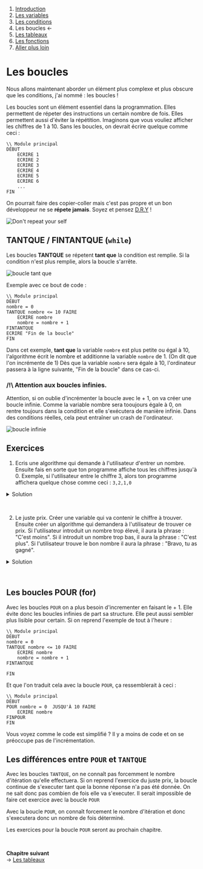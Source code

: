 1. [Introduction](../README.md)
1. [Les variables](./variables.md)
1. [Les conditions](./conditions.md)
1. Les boucles ←
1. [Les tableaux](./array.md)
1. [Les fonctions](./function.md)
1. [Aller plus loin](./allerplusloin.md)


# Les boucles 

Nous allons maintenant aborder un élément plus complexe et  plus obscure que les conditions, j'ai nommé : les boucles !

Les boucles sont un élément essentiel dans la programmation. Elles permettent de répeter des instructions un certain nombre de fois. Elles permettent aussi d'éviter la répétition. Imaginons que vous vouliez afficher les chiffres de 1 à 10. Sans les boucles, on devrait écrire quelque comme ceci : 


````
\\ Module principal
DÉBUT
    ECRIRE 1
    ECRIRE 2
    ECRIRE 3
    ECRIRE 4
    ECRIRE 5
    ECRIRE 6
    ...
FIN
````
On pourrait faire des copier-coller mais c'est pas propre et un bon développeur ne se **répete jamais**. Soyez et pensez [D.R.Y](https://fr.wikipedia.org/wiki/Ne_vous_r%C3%A9p%C3%A9tez_pas) !

![Don't repeat your self](https://jenwlee.files.wordpress.com/2016/11/bart.jpg)

## TANTQUE / FINTANTQUE (``while``)
Les boucles **TANTQUE** se répetent **tant que** la condition est remplie. Si la condition n'est plus remplie, alors la boucle s'arrête. 

![boucle tant que ](https://upload.wikimedia.org/wikipedia/commons/thumb/5/51/Cf-while-fr.svg/145px-Cf-while-fr.svg.png)

Exemple avec ce bout de code :

````
\\ Module principal
DÉBUT
nombre = 0
TANTQUE nombre <= 10 FAIRE
    ECRIRE nombre
    nombre = nombre + 1
FINTANTQUE
ECRIRE "Fin de la boucle"
FIN
````
Dans cet exemple, **tant que** la variable ``nombre`` est plus petite ou égal à 10, l'algorithme écrit le nombre et additionne la variable ``nombre`` de 1. (On dit que l'on incrémente de 1) Dès que la variable ``nombre`` sera égale à 10, l'ordinateur passera à la ligne suivante, "Fin de la boucle" dans ce cas-ci.
 
### /!\ Attention aux boucles infinies.

Attention, si on oublie d'incrémenter la boucle avec le + 1, on va créer une boucle infinie. Comme la variable nombre sera tooujours égale à 0, on rentre toujours dans la condition et elle s'exécutera de manière infinie. Dans des conditions réelles, cela peut entraîner un crash de l'ordinateur. 

![boucle infinie](https://ljdchost.com/flK1FbB.gif)


## Exercices
1. Ecris une algorithme qui demande à l'utilisateur d'entrer un nombre. Ensuite fais en sorte que ton programme affiche tous les chiffres jusqu'à 0. 
Exemple, si l'utilisateur entre le chiffre 3, alors ton programme affichera quelque chose comme ceci : ``3,2,1,0``

<details>
    <summary>Solution</summary>

````
\\ Module principal
DÉBUT
ECRIRE "Entrez un nombre"
LIRE nombre
TANTQUE nombre >= 0 FAIRE
    ECRIRE nombre
    nombre = nombre - 1
FINTANTQUE
FIN
````
</details>    

&nbsp; 

2. Le juste prix. Créer une variable qui va contenir le chiffre à trouver. Ensuite créer un algorithme qui demandera à l'utilisateur de trouver ce prix. Si l'utilisateur introduit un nombre trop élevé, il aura la phrase : "C'est moins". Si il introduit un nombre trop bas, il aura la phrase : "C'est plus". Si l'utilisateur trouve le bon nombre il aura la phrase : "Bravo, tu as gagné".

<details>
    <summary>Solution</summary>

````
\\ Module principal
DÉBUT

FIN
````
</details>    

&nbsp;


## Les boucles POUR (for)
Avec les boucles ``POUR`` on a plus besoin d'incrementer en faisant le + 1. Elle évite donc les boucles infinies de part sa structure. Elle peut aussi sembler plus lisible pour certain. Si on reprend l'exemple de tout à l'heure : 

````
\\ Module principal
DÉBUT
nombre = 0
TANTQUE nombre <= 10 FAIRE
    ECRIRE nombre
    nombre = nombre + 1
FINTANTQUE

FIN
````

Et que l'on traduit cela avec la boucle ``POUR``, ça ressemblerait à ceci : 

````
\\ Module principal
DÉBUT
POUR nombre = 0  JUSQU'À 10 FAIRE
    ECRIRE nombre
FINPOUR 
FIN 
```` 

Vous voyez comme le code est simplifié ? Il y a moins de code et on se préoccupe pas de l'incrémentation. 

## Les différences entre ``POUR`` et ``TANTQUE``

Avec les boucles ``TANTQUE``, on ne connaît pas forcemment le nombre d'itération qu'elle effectuera. Si on reprend l'exercice du juste prix, la boucle continue de s'executer tant que la bonne  réponse n'a pas été donnée. On ne sait donc pas combien de fois elle va s'executer. Il serait impossible de faire cet exercice avec la boucle ``POUR``

Avec la boucle ``POUR``, on connaît forcement le nombre d'itération et donc s'executera donc un nombre de fois déterminé.

Les exercices pour la boucle ``POUR`` seront au prochain chapitre.

&nbsp; 
    
**Chapitre suivant**  
-> [Les tableaux](./array.md)  




